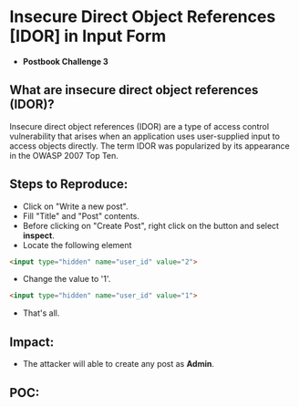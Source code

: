 # Insecure Direct Object References [IDOR] in Input Form

* **Postbook Challenge 3**

## What are insecure direct object references (IDOR)?

Insecure direct object references (IDOR) are a type of access control vulnerability that arises when an application uses user-supplied input to access objects directly. The term IDOR was popularized by its appearance in the OWASP 2007 Top Ten.

## Steps to Reproduce:

* Click on "Write a new post".
* Fill "Title" and "Post" contents.
* Before clicking on "Create Post", right click on the button and select **inspect**.
* Locate the following element
```html
<input type="hidden" name="user_id" value="2">
```
* Change the value to '1'.
```html
<input type="hidden" name="user_id" value="1">
```
* That's all.

## Impact:

- The attacker will able to create any post as **Admin**.

## POC:

